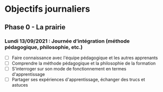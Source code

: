 # Objectifs journaliers

## Phase 0 - La prairie


### Lundi 13/09/2021 : Journée d’intégration (méthode pédagogique, philosophie, etc.)


* [ ] Faire connaissance avec l'équipe pédagogique et les autres apprenants
* [ ] Comprendre la méthode pédagogique et la philosophie de la formation
* [ ] S'interroger sur son mode de fonctionnement en termes d'apprentissage
* [ ] Partager ses expériences d'apprentissage, échanger des trucs et astuces

